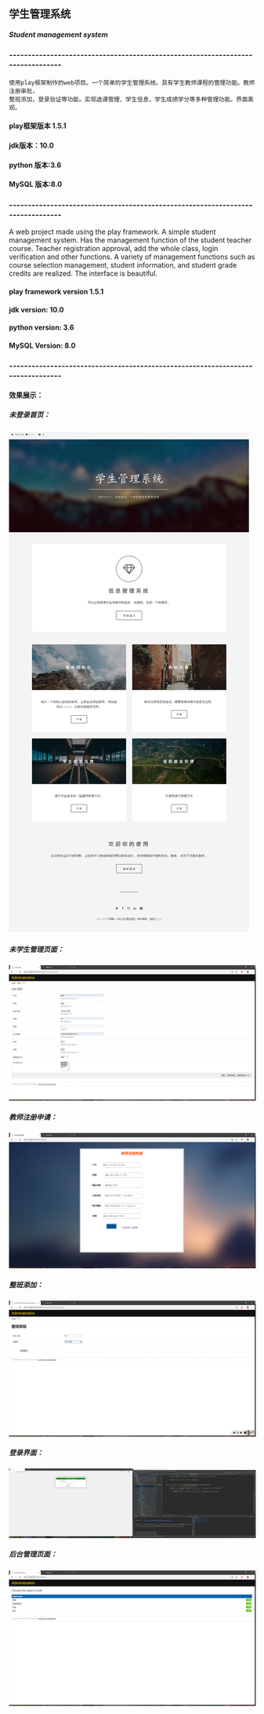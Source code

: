  
## **学生管理系统**
##### Student management system
### -------------------------------------------------------------------------------
    使用play框架制作的web项目。一个简单的学生管理系统。具有学生教师课程的管理功能。教师注册审批，
    整班添加，登录验证等功能。实现选课管理、学生信息，学生成绩学分等多种管理功能。界面美观。
#### play框架版本 1.5.1 
#### jdk版本：10.0
#### python 版本:3.6
#### MySQL 版本:8.0
### -------------------------------------------------------------------------------
   A web project made using the play framework. A simple student management system. Has the management function of the student teacher   course. Teacher registration approval, add the whole class, login verification and other functions. A variety of management functions such as course selection management, student information, and student grade credits are realized. The interface is beautiful.
#### play framework version 1.5.1
#### jdk version: 10.0
#### python version: 3.6
#### MySQL Version: 8.0
### -------------------------------------------------------------------------------
#### 效果展示：
##### 未登录首页：
![image](https://github.com/shencang/SMS/blob/master/runphoto/学生管理系统首页.png)
##### 未学生管理页面：
![image](https://github.com/shencang/SMS/blob/master/runphoto/学生注册和管理.png)
##### 教师注册申请：
![image](https://github.com/shencang/SMS/blob/master/runphoto/教师注册申请.png)
##### 整班添加：
![image](https://github.com/shencang/SMS/blob/master/runphoto/整班添加1.png)
##### 登录界面：
![image](https://github.com/shencang/SMS/blob/master/runphoto/登录界面.png)
##### 后台管理页面：
![image](https://github.com/shencang/SMS/blob/master/runphoto/管理后台.png)

